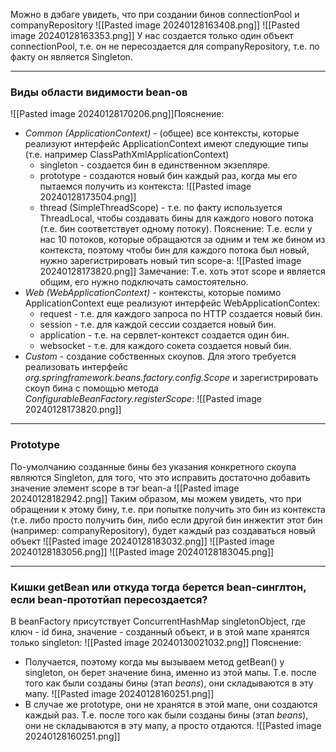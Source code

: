 Можно в дэбаге увидеть, что при создании бинов connectionPool и companyRepository
![[Pasted image 20240128163408.png]]
![[Pasted image 20240128163353.png]]
У нас создается только один объект connectionPool, т.е. он не пересоздается для companyRepository, т.е. по факту он является Singleton.

---

### Виды области видимости bean-ов

![[Pasted image 20240128170206.png]]Пояснение:
- *Common (ApplicationContext)* - (общее) все контексты, которые реализуют интерфейс ApplicationContext имеют следующие типы (т.е. например ClassPathXmlApplicationContext)
	- singleton - создается бин в единственном экзепляре.
	- prototype - создаются новый бин каждый раз, когда мы его пытаемся получить из контекста:
			![[Pasted image 20240128173504.png]]
	- thread (SimpleThreadScope) - т.е. по факту используется ThreadLocal, чтобы создавать бины для каждого нового потока (т.е. бин соответствует одному потоку).
		Пояснение: Т.е. если у нас 10 потоков, которые обращаются за одним и тем же бином из контекста, поэтому чтобы бин для каждого потока был новый, нужно зарегистрировать новый тип scope-а:
		![[Pasted image 20240128173820.png]]
		Замечание: Т.е. хоть этот scope и является общим, его нужно подключать самостоятельно.
- *Web (WebApplicationContext)* - контексты, которые помимо ApplicationContext еще реализуют интерфейс WebApplicationContex:
	- request - т.е. для каждого запроса по HTTP создается новый бин.
	- session - т.е. для каждой сессии создается новый бин.
	- application - т.е. на сервлет-контекст создается один бин.
	- websocket - т.е. для каждого сокета создается новый бин.
- *Custom* - создание собственных скоупов. Для этого требуется реализовать интерфейс *org.springframework.beans.factory.config.Scope* и зарегистрировать скоуп бина с помощью метода *ConfigurableBeanFactory.registerScope*:
	![[Pasted image 20240128173820.png]]

---

### Prototype

По-умолчанию созданные бины без указания конкретного скоупа являются Singleton, для того, что это исправить достаточно добавить значение элемент scope в тэг bean-а 
![[Pasted image 20240128182942.png]]
Таким образом, мы можем увидеть, что при обращении к этому бину, т.е. при попытке получить это бин из контекста (т.е. либо просто получить бин, либо если другой бин инжектит этот бин (например: companyRepository), будет каждый раз создаваться новый объект
![[Pasted image 20240128183032.png]]
![[Pasted image 20240128183056.png]]
![[Pasted image 20240128183045.png]]

---

### Кишки getBean или откуда тогда берется bean-синглтон, если bean-прототйап пересоздается?

В beanFactory присутствует ConcurrentHashMap singletonObject, где ключ - id бина, значение - созданный объект, и в этой мапе хранятся только singleton:
![[Pasted image 20240130021032.png]]
Пояснение: 
- Получается, поэтому когда мы вызываем метод getBean() у singleton, он берет значение бина, именно из этой мапы.
	Т.е. после того как были созданы бины (этап *beans*), они складываются в эту мапу.
		![[Pasted image 20240128160251.png]]
- В случае же prototype, они не хранятся в этой мапе, они создаются каждый раз.
	Т.е. после того как были созданы бины (этап *beans*), они не складываются в эту мапу, а просто отдаются.
		![[Pasted image 20240128160251.png]]
